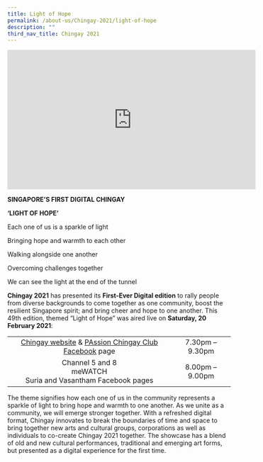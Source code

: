 ```yaml
---
title: Light of Hope
permalink: /about-us/Chingay-2021/light-of-hope
description: ""
third_nav_title: Chingay 2021
---
```

<iframe width="560" height="315" src="https://www.youtube.com/embed/ctYbOFGpPXU" title="YouTube video player" frameborder="0" allow="accelerometer; autoplay; clipboard-write; encrypted-media; gyroscope; picture-in-picture" allowfullscreen></iframe>

**SINGAPORE’S FIRST DIGITAL CHINGAY**

**‘LIGHT OF HOPE’**

 

Each one of us is a sparkle of light

Bringing hope and warmth to each other

Walking alongside one another

Overcoming challenges together

We can see the light at the end of the tunnel

 

**Chingay 2021** has presented its **First-Ever Digital edition** to rally people from diverse backgrounds to come together as one community, boost the resilient Singapore spirit; and bring cheer and hope to one another. This 49th edition, themed “Light of Hope” was aired live on **Saturday, 20 February 2021**:

| | |
|:-:|:-:|
|[Chingay website](http://www.chingay.gov.sg/) & [PAssion Chingay Club Facebook](http://www.facebook.com/passionchingayclub) page|7.30pm – 9.30pm|
|Channel 5 and 8 <br> meWATCH <br>Suria and Vasantham Facebook pages|8.00pm – 9.00pm|

The theme signifies how each one of us in the community represents a sparkle of light to bring hope and warmth to one another. As we unite as a community, we will emerge stronger together. With a refreshed digital format, Chingay innovates to break the boundaries of time and space to bring together new arts and cultural groups, corporations as well as individuals to co-create Chingay 2021 together. The showcase has a blend of old and new cultural performances, traditional and emerging art forms, but presented as a digital experience for the first time. 